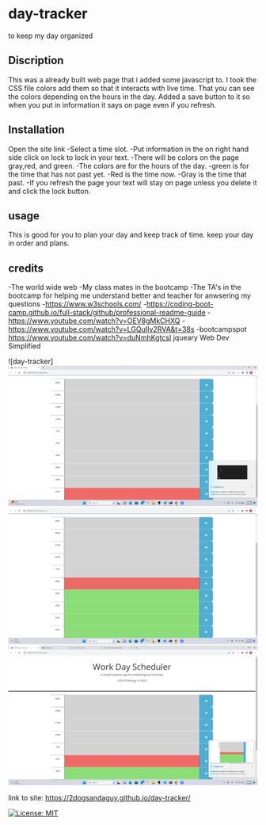 # day-tracker
to keep my day organized

## Discription

This was a already built web page that i added some javascript to. I took the CSS file colors add them so that it interacts with live
time. That you can see the colors depending on the hours in the day. Added a save button to it so when you put in information it says on page even 
if you refresh. 


## Installation
Open the site link
-Select a time slot. 
-Put information in the on right hand side click on lock to lock in your text.
-There will be colors on the page gray,red, and green.
-The colors are for the hours of the day.
-green is for the time that has not past yet.
-Red is the time now.
-Gray is the time that past.
-If you refresh the page your text will stay on page unless you delete it and click the lock button.


## usage
This is good for you to plan your day and keep track of time. keep your day in order and plans. 

## credits
-The world wide web
-My class mates in the bootcamp
-The TA's in the bootcamp for helping me understand better and teacher for anwsering my questions
-https://www.w3schools.com/ 
-https://coding-boot-camp.github.io/full-stack/github/professional-readme-guide
-https://www.youtube.com/watch?v=OEV8gMkCHXQ
-https://www.youtube.com/watch?v=LGQuIIv2RVA&t=38s
-bootcampspot
https://www.youtube.com/watch?v=duNmhKgtcsI
jqueary
Web Dev Simplified


![day-tracker]
![day-tracker](/assets/images/Screenshot%202023-08-02%20182755.png)
![day-tracker](/assets/images/Screenshot%202023-08-03%20145500.png)
![day-tracker](/assets/images/Screenshot%202023-08-03%20145512.png)





link to site: https://2dogsandaguy.github.io/day-tracker/


[![License: MIT](https://img.shields.io/badge/License-MIT-yellow.svg)](https://opensource.org/licenses/MIT)

